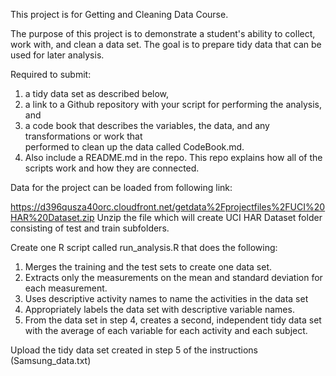 This project is for Getting and Cleaning Data Course.

The purpose of this project is to demonstrate a student's ability to collect, work with, and clean a data set. 
The goal is to prepare tidy data that can be used for later analysis. 

Required to submit: 
1) a tidy data set as described below, 
2) a link to a Github repository with your script for performing the analysis, and 
3) a code book that describes the variables, the data, and any transformations or work that  
performed to clean up the data called CodeBook.md. 
4) Also include a README.md in the repo. This repo explains how all of the scripts work and how they are connected.  

Data for the project can be loaded from following link: 

https://d396qusza40orc.cloudfront.net/getdata%2Fprojectfiles%2FUCI%20HAR%20Dataset.zip 
Unzip the file which will create UCI HAR Dataset folder consisting of test and train subfolders.


Create one R script called run_analysis.R that does the following:
 
1. Merges the training and the test sets to create one data set.
2. Extracts only the measurements on the mean and standard deviation for each measurement. 
3. Uses descriptive activity names to name the activities in the data set
4. Appropriately labels the data set with descriptive variable names. 
5. From the data set in step 4, creates a second, independent tidy data set with the average of each variable for each activity and each subject.

Upload the tidy data set created in step 5 of the instructions (Samsung_data.txt)